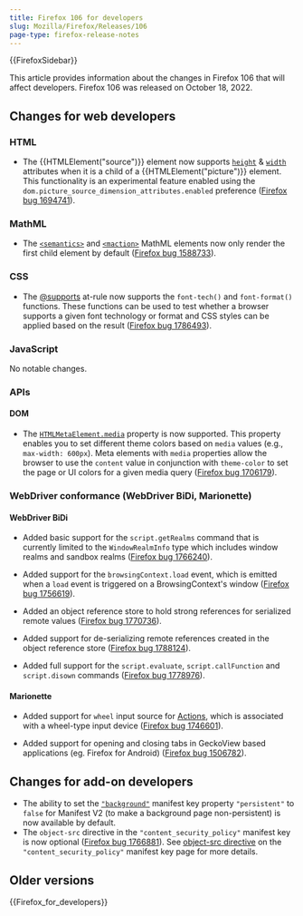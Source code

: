 ```yaml
---
title: Firefox 106 for developers
slug: Mozilla/Firefox/Releases/106
page-type: firefox-release-notes
---
```


{{FirefoxSidebar}}

This article provides information about the changes in Firefox 106 that will affect developers. Firefox 106 was released on October 18, 2022.

## Changes for web developers

### HTML

- The {{HTMLElement("source")}} element now supports [`height`](/en-US/docs/Web/HTML/Reference/Element/source#height) & [`width`](/en-US/docs/Web/HTML/Reference/Element/source#width) attributes when it is a child of a {{HTMLElement("picture")}} element.
  This functionality is an experimental feature enabled using the `dom.picture_source_dimension_attributes.enabled` preference ([Firefox bug 1694741](https://bugzil.la/1694741)).

### MathML

- The [`<semantics>`](/en-US/docs/Web/MathML/Reference/Element/semantics) and [`<maction>`](/en-US/docs/Web/MathML/Reference/Element/maction) MathML elements now only render the first child element by default ([Firefox bug 1588733](https://bugzil.la/1588733)).

### CSS

- The [@supports](/en-US/docs/Web/CSS/@supports) at-rule now supports the `font-tech()` and `font-format()` functions.
  These functions can be used to test whether a browser supports a given font technology or format and CSS styles can be applied based on the result ([Firefox bug 1786493](https://bugzil.la/1786493)).

### JavaScript

No notable changes.

### APIs

#### DOM

- The [`HTMLMetaElement.media`](/en-US/docs/Web/API/HTMLMetaElement/media) property is now supported. This property enables you to set different theme colors based on `media` values (e.g., `max-width: 600px`).
  Meta elements with `media` properties allow the browser to use the `content` value in conjunction with `theme-color` to set the page or UI colors for a given media query ([Firefox bug 1706179](https://bugzil.la/1706179)).

### WebDriver conformance (WebDriver BiDi, Marionette)

#### WebDriver BiDi

- Added basic support for the `script.getRealms` command that is currently limited to the `WindowRealmInfo` type which includes window realms and sandbox realms ([Firefox bug 1766240](https://bugzil.la/1766240)).

- Added support for the `browsingContext.load` event, which is emitted when a `load` event is triggered on a BrowsingContext's window ([Firefox bug 1756619](https://bugzil.la/1756619)).

- Added an object reference store to hold strong references for serialized remote values ([Firefox bug 1770736](https://bugzil.la/1770736)).

- Added support for de-serializing remote references created in the object reference store ([Firefox bug 1788124](https://bugzil.la/1788124)).

- Added full support for the `script.evaluate`, `script.callFunction` and `script.disown` commands ([Firefox bug 1778976](https://bugzil.la/1778976)).

#### Marionette

- Added support for `wheel` input source for [Actions](https://w3c.github.io/webdriver/webdriver-spec.html#actions), which is associated with a wheel-type input device ([Firefox bug 1746601](https://bugzil.la/1746601)).

- Added support for opening and closing tabs in GeckoView based applications (eg. Firefox for Android) ([Firefox bug 1506782](https://bugzil.la/1506782)).

## Changes for add-on developers

- The ability to set the [`"background"`](/en-US/docs/Mozilla/Add-ons/WebExtensions/manifest.json/background) manifest key property `"persistent"` to `false` for Manifest V2 (to make a background page non-persistent) is now available by default.
- The `object-src` directive in the `"content_security_policy"` manifest key is now optional ([Firefox bug 1766881](https://bugzil.la/1766881)). See [object-src directive](/en-US/docs/Mozilla/Add-ons/WebExtensions/manifest.json/content_security_policy#object-src_directive) on the `"content_security_policy"` manifest key page for more details.

## Older versions

{{Firefox_for_developers}}
